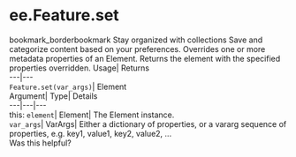  
#  ee.Feature.set 
bookmark_borderbookmark Stay organized with collections  Save and categorize content based on your preferences.
Overrides one or more metadata properties of an Element. 
Returns the element with the specified properties overridden.
Usage| Returns  
---|---  
`Feature.set(var_args)`| Element  
Argument| Type| Details  
---|---|---  
this: `element`| Element| The Element instance.  
`var_args`| VarArgs| Either a dictionary of properties, or a vararg sequence of properties, e.g. key1, value1, key2, value2, ...  
Was this helpful?
